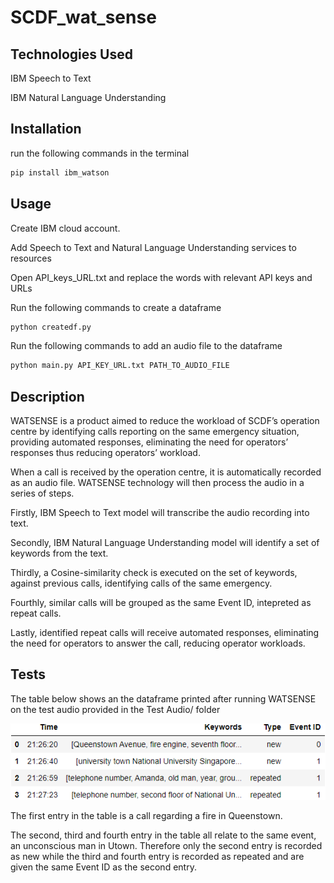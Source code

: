 # SCDF_wat_sense

## Technologies Used
IBM Speech to Text 

IBM Natural Language Understanding

## Installation
run the following commands in the terminal

````bash
pip install ibm_watson
````

## Usage
Create IBM cloud account.

Add Speech to Text and Natural Language Understanding services to resources

Open API_keys_URL.txt and replace the words with relevant API keys and URLs

Run the following commands to create a dataframe

````bash
python createdf.py
````

Run the following commands to add an audio file to the dataframe

````bash
python main.py API_KEY_URL.txt PATH_TO_AUDIO_FILE
````

## Description
WATSENSE is a product aimed to reduce the workload of SCDF’s operation centre by identifying calls reporting on the same emergency situation, providing automated responses, eliminating the need for operators’ responses thus reducing operators’ workload.

When a call is received by the operation centre, it is automatically recorded as an audio file. WATSENSE technology will then process the audio in a series of steps.

Firstly, IBM Speech to Text model will transcribe the audio recording into text.

Secondly, IBM Natural Language Understanding model will identify a set of keywords from the text.

Thirdly, a Cosine-similarity check is executed on the set of keywords, against previous calls, identifying calls of the same emergency.

Fourthly, similar calls will be grouped as the same Event ID, intepreted as repeat calls.

Lastly, identified repeat calls will receive automated responses, eliminating the need for operators to answer the call, reducing operator workloads.

## Tests
The table below shows an the dataframe printed after running WATSENSE on the test audio provided in the Test Audio/ folder

![dataframe](mytable.png)

The first entry in the table is a call regarding a fire in Queenstown.

The second, third and fourth entry in the table all relate to the same event, an unconscious man in Utown. 
Therefore only the second entry is recorded as new while the third and fourth entry is recorded as repeated and are given the same Event ID as the second entry. 
